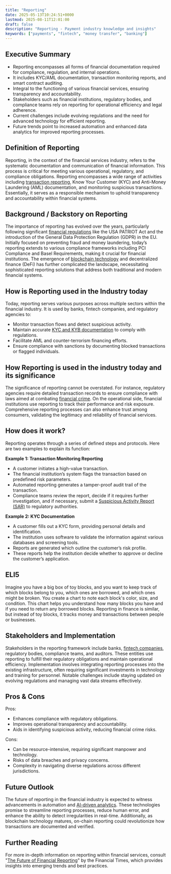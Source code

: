 ```yaml
---
title: "Reporting"
date: 2025-05-13T10:24:51+0000
lastmod: 2025-08-11T12:01:00
draft: false
description: "Reporting - Payment industry knowledge and insights"
keywords: ["payments", "fintech", "money transfer", "banking"]
---
```


## Executive Summary

- Reporting encompasses all forms of financial documentation required for compliance, regulation, and internal operations.
- It includes KYC/AML documentation, transaction monitoring reports, and smart contract auditing.
- Integral to the functioning of various financial services, ensuring transparency and accountability.
- Stakeholders such as financial institutions, regulatory bodies, and compliance teams rely on reporting for operational efficiency and legal adherence.
- Current challenges include evolving regulations and the need for advanced technology for efficient reporting.
- Future trends point to increased automation and enhanced data analytics for improved reporting processes.

## Definition of Reporting
Reporting, in the context of the financial services industry, refers to the systematic documentation and communication of financial information. This process is critical for meeting various operational, regulatory, and compliance obligations. Reporting encompasses a wide range of activities including [transaction reporting](https://faisalkhanllc.xyz/resources/payments-wiki/t/transaction-monitoring/), Know Your Customer (KYC) and Anti-Money Laundering (AML) documentation, and monitoring suspicious transactions. Essentially, it serves as a responsible mechanism to uphold transparency and accountability within financial systems.

## Background / Backstory on Reporting
The importance of reporting has evolved over the years, particularly following significant [financial regulations](https://faisalkhanllc.xyz/resources/payments-wiki/f/financial-regulatory-frameworks/) like the USA PATRIOT Act and the introduction of the General Data Protection Regulation (GDPR) in the EU. Initially focused on preventing fraud and money laundering, today’s reporting extends to various compliance frameworks including PCI Compliance and Basel Requirements, making it crucial for financial institutions. The emergence of [blockchain technology](https://faisalkhanllc.xyz/resources/payments-wiki/b/blockchain/) and decentralized finance (DeFi) has further complicated the landscape, necessitating sophisticated reporting solutions that address both traditional and modern financial systems.

## How is Reporting used in the Industry today
Today, reporting serves various purposes across multiple sectors within the financial industry. It is used by banks, fintech companies, and regulatory agencies to:

- Monitor transaction flows and detect suspicious activity.
- Maintain accurate [KYC and KYB documentation](https://faisalkhanllc.xyz/resources/payments-wiki/k/know-your-customer-kyc-anti-money-laundering-aml/) to comply with regulations.
- Facilitate AML and counter-terrorism financing efforts.
- Ensure compliance with sanctions by documenting blocked transactions or flagged individuals.

## How Reporting is used in the industry today and its significance
The significance of reporting cannot be overstated. For instance, regulatory agencies require detailed transaction records to ensure compliance with laws aimed at combating [financial crime](https://faisalkhanllc.xyz/resources/payments-wiki/f/financial-crimes/). On the operational side, financial institutions use reporting to track their performance and risk exposure. Comprehensive reporting processes can also enhance trust among consumers, validating the legitimacy and reliability of financial services.

## How does it work?
Reporting operates through a series of defined steps and protocols. Here are two examples to explain its function:

**Example 1: Transaction Monitoring Reporting**

- A customer initiates a high-value transaction.
- The financial institution’s system flags the transaction based on predefined risk parameters.
- Automated reporting generates a tamper-proof audit trail of the transaction.
- Compliance teams review the report, decide if it requires further investigation, and if necessary, submit a [Suspicious Activity Report (SAR)](https://faisalkhanllc.xyz/resources/payments-wiki/s/suspicious-activity-report-sar/) to regulatory authorities.

**Example 2: KYC Documentation**

- A customer fills out a KYC form, providing personal details and identification.
- The institution uses software to validate the information against various databases and screening tools.
- Reports are generated which outline the customer’s risk profile.
- These reports help the institution decide whether to approve or decline the customer’s application.

## ELI5
Imagine you have a big box of toy blocks, and you want to keep track of which blocks belong to you, which ones are borrowed, and which ones might be broken. You create a chart to note each block's color, size, and condition. This chart helps you understand how many blocks you have and if you need to return any borrowed blocks. Reporting in finance is similar, but instead of toy blocks, it tracks money and transactions between people or businesses.

## Stakeholders and Implementation
Stakeholders in the reporting framework include banks, [fintech companies](https://faisalkhanllc.xyz/resources/payments-wiki/f/fintech/), regulatory bodies, compliance teams, and auditors. These entities use reporting to fulfill their regulatory obligations and maintain operational efficiency. Implementation involves integrating reporting processes into the existing infrastructure, often requiring significant investments in technology and training for personnel. Notable challenges include staying updated on evolving regulations and managing vast data streams effectively.

## Pros & Cons
Pros:

- Enhances compliance with regulatory obligations.
- Improves operational transparency and accountability.
- Aids in identifying suspicious activity, reducing financial crime risks.

Cons:

- Can be resource-intensive, requiring significant manpower and technology.
- Risks of data breaches and privacy concerns.
- Complexity in navigating diverse regulations across different jurisdictions.

## Future Outlook
The future of reporting in the financial industry is expected to witness advancements in automation and [AI-driven analytics](https://faisalkhanllc.xyz/resources/payments-wiki/a/aml-compliance/). These technologies promise to streamline reporting processes, reduce human error, and enhance the ability to detect irregularities in real-time. Additionally, as blockchain technology matures, on-chain reporting could revolutionize how transactions are documented and verified.

## Further Reading
For more in-depth information on reporting within financial services, consult "[The Future of Financial Reporting](https://lsegissuerservices.com/spark-insights/sFGs4V7gbz1NqtEYZaVGFP/the-future-of-financial-reporting-how-technology-is-transforming-the-landscape)" by the Financial Times, which provides insights into emerging trends and best practices.